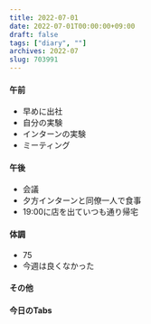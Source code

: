 ```yaml
---
title: 2022-07-01
date: 2022-07-01T00:00:00+09:00
draft: false
tags: ["diary", ""]
archives: 2022-07
slug: 703991
---
```

#### 午前
- 早めに出社
- 自分の実験
- インターンの実験
- ミーティング
#### 午後
- 会議
- 夕方インターンと同僚一人で食事
- 19:00に店を出ていつも通り帰宅
#### 体調
- 75
- 今週は良くなかった
#### その他
#### 今日のTabs
